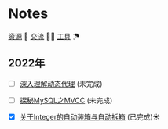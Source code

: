 # Notes

[资源](https://github.com/ShanMua/Notes/blob/main/others/resource.md) 🚀	[交流](https://github.com/ShanMua/Notes/blob/main/others/talk.md) 👨‍🎓	[工具](https://github.com/ShanMua/Notes/blob/main/others/tools.md) ☂

## 2022年

- [ ] [深入理解动态代理]() (未完成)

- [ ] [探秘MySQL之MVCC]() (未完成)

- [x] [关于Integer的自动装箱与自动拆箱](https://github.com/ShanMua/Notes/blob/main/2022/automatic_packing_unpacking/automatic_packing_unpacking.md) (已完成)☀️

